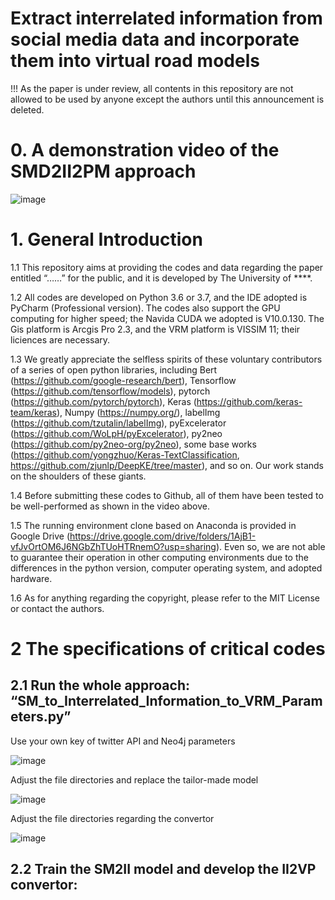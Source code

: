 # Extract interrelated information from social media data and incorporate them into virtual road models

!!! As the paper is under review, all contents in this repository are not allowed to be used by anyone except the authors until this announcement is deleted.  

# 0. A demonstration video of the SMD2II2PM approach 

![image](https://github.com/0AnonymousSite0/Social-media-for-road-transport-model/blob/main/A%20demonstrtaion%20video.gif)


# 1. General Introduction

1.1 This repository aims at providing the codes and data regarding the paper entitled “……” for the public, and it is developed by The University of ****.

1.2 All codes are developed on Python 3.6 or 3.7, and the IDE adopted is PyCharm (Professional version). The codes also support the GPU computing for higher speed; the Navida CUDA we adopted is V10.0.130. The Gis platform is Arcgis Pro 2.3, and the VRM platform is VISSIM 11; their liciences are necessary. 

1.3 We greatly appreciate the selfless spirits of these voluntary contributors of a series of open python libraries, including 
Bert (https://github.com/google-research/bert), Tensorflow (https://github.com/tensorflow/models), pytorch (https://github.com/pytorch/pytorch), Keras (https://github.com/keras-team/keras), Numpy (https://numpy.org/), labelImg (https://github.com/tzutalin/labelImg), pyExcelerator (https://github.com/WoLpH/pyExcelerator), py2neo (https://github.com/py2neo-org/py2neo), some base works (https://github.com/yongzhuo/Keras-TextClassification, https://github.com/zjunlp/DeepKE/tree/master), and so on. Our work stands on the shoulders of these giants.

1.4 Before submitting these codes to Github, all of them have been tested to be well-performed as shown in the video above.

1.5 The running environment clone based on Anaconda is provided in Google Drive (https://drive.google.com/drive/folders/1AjB1-vfJvOrtOM6J6NGbZhTUoHTRnemO?usp=sharing). Even so, we are not able to guarantee their operation in other computing environments due to the differences in the python version, computer operating system, and adopted hardware.

1.6 As for anything regarding the copyright, please refer to the MIT License or contact the authors.

# 2 The specifications of critical codes

## 2.1 Run the whole approach: “SM_to_Interrelated_Information_to_VRM_Parameters.py” 

Use your own key of twitter API and Neo4j parameters

![image](https://github.com/0AnonymousSite0/Social-media-for-road-transport-model/blob/main/Screenshots%20and%20Figures/Screenshot1.jpg)

Adjust the file directories and replace the tailor-made model

![image](https://github.com/0AnonymousSite0/Social-media-for-road-transport-model/blob/main/Screenshots%20and%20Figures/Screenshot2.jpg)

Adjust the file directories regarding the convertor

![image](https://github.com/0AnonymousSite0/Social-media-for-road-transport-model/blob/main/Screenshots%20and%20Figures/Screenshot3.jpg)

## 2.2 Train the SM2II model and develop the II2VP convertor:




